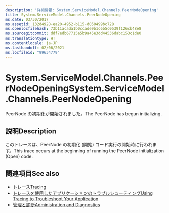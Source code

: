 ```yaml
---
description: '詳細情報: System.ServiceModel.Channels.PeerNodeOpening'
title: System.ServiceModel.Channels.PeerNodeOpening
ms.date: 03/30/2017
ms.assetid: 132d4928-ea20-4952-b115-d050499bc728
ms.openlocfilehash: 73b11acada1b0ccade9b1c6b5c0539f126cb48e8
ms.sourcegitcommit: ddf7edb67715a5b9a45e3dd44536dabc153c1de0
ms.translationtype: HT
ms.contentlocale: ja-JP
ms.lasthandoff: 02/06/2021
ms.locfileid: "99634779"
---
```

# <a name="systemservicemodelchannelspeernodeopening"></a><span data-ttu-id="6f60b-103">System.ServiceModel.Channels.PeerNodeOpening</span><span class="sxs-lookup"><span data-stu-id="6f60b-103">System.ServiceModel.Channels.PeerNodeOpening</span></span>

<span data-ttu-id="6f60b-104">PeerNode の初期化が開始されました。</span><span class="sxs-lookup"><span data-stu-id="6f60b-104">The PeerNode has begun initializing.</span></span>  
  
## <a name="description"></a><span data-ttu-id="6f60b-105">説明</span><span class="sxs-lookup"><span data-stu-id="6f60b-105">Description</span></span>  

 <span data-ttu-id="6f60b-106">このトレースは、PeerNode の初期化 (開始) コード実行の開始時に行われます。</span><span class="sxs-lookup"><span data-stu-id="6f60b-106">This trace occurs at the beginning of running the PeerNode initialization (Open) code.</span></span>  
  
## <a name="see-also"></a><span data-ttu-id="6f60b-107">関連項目</span><span class="sxs-lookup"><span data-stu-id="6f60b-107">See also</span></span>

- [<span data-ttu-id="6f60b-108">トレース</span><span class="sxs-lookup"><span data-stu-id="6f60b-108">Tracing</span></span>](index.md)
- [<span data-ttu-id="6f60b-109">トレースを使用したアプリケーションのトラブルシューティング</span><span class="sxs-lookup"><span data-stu-id="6f60b-109">Using Tracing to Troubleshoot Your Application</span></span>](using-tracing-to-troubleshoot-your-application.md)
- [<span data-ttu-id="6f60b-110">管理と診断</span><span class="sxs-lookup"><span data-stu-id="6f60b-110">Administration and Diagnostics</span></span>](../index.md)
